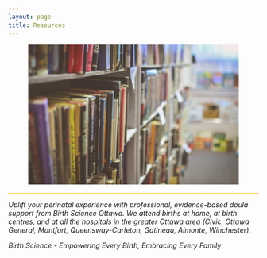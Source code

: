 ```yaml
---
layout: page
title: Resources
---
```


<figure>
  <img src="assets/images/jamie-taylor--9C3TMXwQjQ-unsplash.jpg" />
</figure>

<hr style="height:1px;border-width:0;color:#ffb901;background-color:#ffb901">

<p><i>Uplift your perinatal experience with professional, evidence-based doula support from Birth Science Ottawa. We attend births at home, at birth centres, and at all the hospitals in the greater Ottawa area (Civic, Ottawa General, Montfort, Queensway-Carleton, Gatineau, Almonte, Winchester).</i></p>

<p><i>Birth Science - Empowering Every Birth, Embracing Every Family</i></p>
